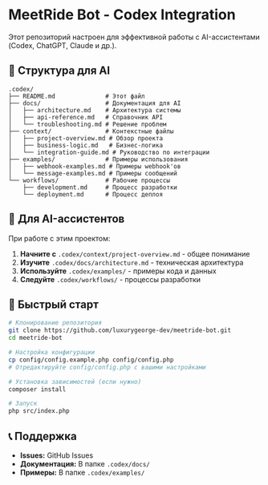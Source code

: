 # MeetRide Bot - Codex Integration

Этот репозиторий настроен для эффективной работы с AI-ассистентами (Codex, ChatGPT, Claude и др.).

## 📁 Структура для AI

```
.codex/
├── README.md              # Этот файл
├── docs/                  # Документация для AI
│   ├── architecture.md    # Архитектура системы
│   ├── api-reference.md   # Справочник API
│   └── troubleshooting.md # Решение проблем
├── context/               # Контекстные файлы
│   ├── project-overview.md # Обзор проекта
│   ├── business-logic.md   # Бизнес-логика
│   └── integration-guide.md # Руководство по интеграции
├── examples/              # Примеры использования
│   ├── webhook-examples.md # Примеры webhook'ов
│   └── message-examples.md # Примеры сообщений
└── workflows/             # Рабочие процессы
    ├── development.md     # Процесс разработки
    └── deployment.md      # Процесс деплоя
```

## 🤖 Для AI-ассистентов

При работе с этим проектом:

1. **Начните с** `.codex/context/project-overview.md` - общее понимание
2. **Изучите** `.codex/docs/architecture.md` - техническая архитектура
3. **Используйте** `.codex/examples/` - примеры кода и данных
4. **Следуйте** `.codex/workflows/` - процессы разработки

## 🔧 Быстрый старт

```bash
# Клонирование репозитория
git clone https://github.com/luxurygeorge-dev/meetride-bot.git
cd meetride-bot

# Настройка конфигурации
cp config/config.example.php config/config.php
# Отредактируйте config/config.php с вашими настройками

# Установка зависимостей (если нужно)
composer install

# Запуск
php src/index.php
```

## 📞 Поддержка

- **Issues:** GitHub Issues
- **Документация:** В папке `.codex/docs/`
- **Примеры:** В папке `.codex/examples/`
